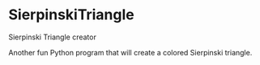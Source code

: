 # SierpinskiTriangle
Sierpinski Triangle creator

Another fun Python program that will create a colored Sierpinski triangle.

